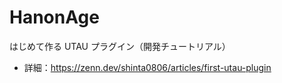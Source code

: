 # HanonAge

はじめて作る UTAU プラグイン（開発チュートリアル）

- 詳細：https://zenn.dev/shinta0806/articles/first-utau-plugin

